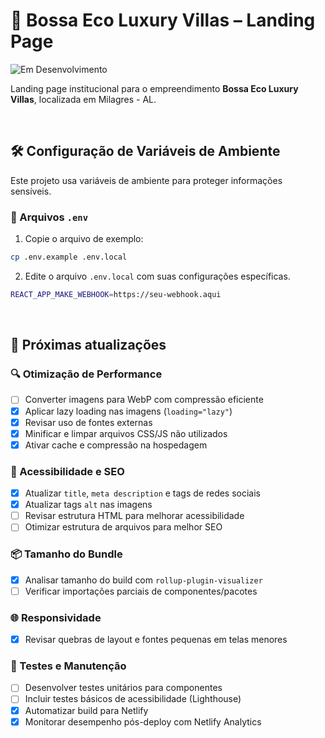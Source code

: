 # 🌴 Bossa Eco Luxury Villas – Landing Page

![Em Desenvolvimento](https://img.shields.io/badge/status-em%20desenvolvimento-yellow)

Landing page institucional para o empreendimento **Bossa Eco Luxury Villas**, localizada em Milagres - AL.

<br/>

## 🛠️ Configuração de Variáveis de Ambiente

Este projeto usa variáveis de ambiente para proteger informações sensíveis.

### 📁 Arquivos `.env`

1. Copie o arquivo de exemplo:

```bash
cp .env.example .env.local
```

2. Edite o arquivo `.env.local` com suas configurações específicas.

```bash
REACT_APP_MAKE_WEBHOOK=https://seu-webhook.aqui
```
<br/>

## 🚧 Próximas atualizações

### 🔍 Otimização de Performance

- [ ] Converter imagens para WebP com compressão eficiente
 - [x] Aplicar lazy loading nas imagens (`loading="lazy"`)
- [x] Revisar uso de fontes externas
- [x] Minificar e limpar arquivos CSS/JS não utilizados
- [x] Ativar cache e compressão na hospedagem

### 🧠 Acessibilidade e SEO

- [x] Atualizar `title`, `meta description` e tags de redes sociais
 - [x] Atualizar tags `alt` nas imagens
- [ ] Revisar estrutura HTML para melhorar acessibilidade
- [ ] Otimizar estrutura de arquivos para melhor SEO

### 📦 Tamanho do Bundle

- [x] Analisar tamanho do build com `rollup-plugin-visualizer`
- [ ] Verificar importações parciais de componentes/pacotes

### 🌐 Responsividade

- [x] Revisar quebras de layout e fontes pequenas em telas menores

### 🧪 Testes e Manutenção

- [ ] Desenvolver testes unitários para componentes
- [ ] Incluir testes básicos de acessibilidade (Lighthouse)
- [x] Automatizar build para Netlify
- [x] Monitorar desempenho pós-deploy com Netlify Analytics
